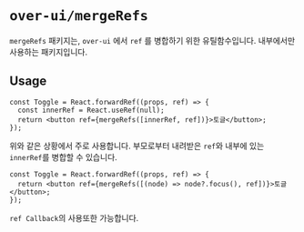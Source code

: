 # `over-ui/mergeRefs`

`mergeRefs` 패키지는, `over-ui` 에서 `ref` 를 병합하기 위한 유틸함수입니다.
내부에서만 사용하는 패키지입니다.

## Usage

```
const Toggle = React.forwardRef((props, ref) => {
  const innerRef = React.useRef(null);
  return <button ref={mergeRefs([innerRef, ref])}>토글</button>;
});

```

위와 같은 상황에서 주로 사용합니다. 부모로부터 내려받은 `ref`와 내부에 있는 `innerRef`를 병합할 수 있습니다.

```
const Toggle = React.forwardRef((props, ref) => {
  return <button ref={mergeRefs([(node) => node?.focus(), ref])}>토글</button>;
});
```

`ref Callback`의 사용또한 가능합니다.

